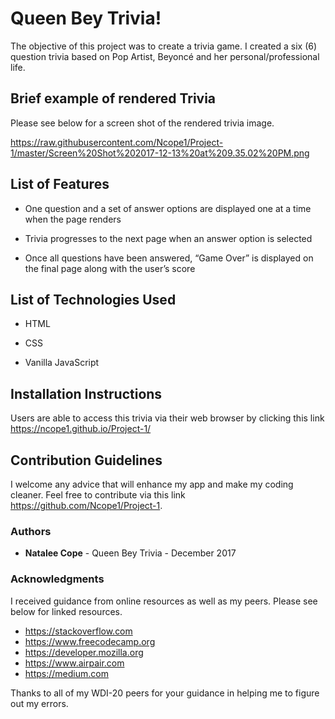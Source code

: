 # Queen Bey Trivia!
The objective of this project was to create a trivia game. I created a six (6) question trivia based on Pop Artist, Beyoncé and her personal/professional life.

## Brief example of rendered Trivia
Please see below for a screen shot of the rendered trivia image.

https://raw.githubusercontent.com/Ncope1/Project-1/master/Screen%20Shot%202017-12-13%20at%209.35.02%20PM.png

## List of Features
* One question and a set of answer options are displayed one at a time when the page renders

* Trivia progresses to the next page when an answer option is selected

* Once all questions have been answered, “Game Over” is displayed on the final page along with the user’s score

## List of Technologies Used
* HTML

* CSS

* Vanilla JavaScript

## Installation Instructions
Users are able to access this trivia via their web browser by clicking this link https://ncope1.github.io/Project-1/

## Contribution Guidelines
I welcome any advice that will enhance my app and make my coding cleaner. Feel free to contribute via this link https://github.com/Ncope1/Project-1.

### Authors

* **Natalee Cope** - Queen Bey Trivia - December 2017

### Acknowledgments

I received guidance from online resources as well as my peers. Please see below for linked resources.
* https://stackoverflow.com
* https://www.freecodecamp.org
* https://developer.mozilla.org
* https://www.airpair.com
* https://medium.com

Thanks to all of my WDI-20 peers for your guidance in helping me to figure out my errors.
